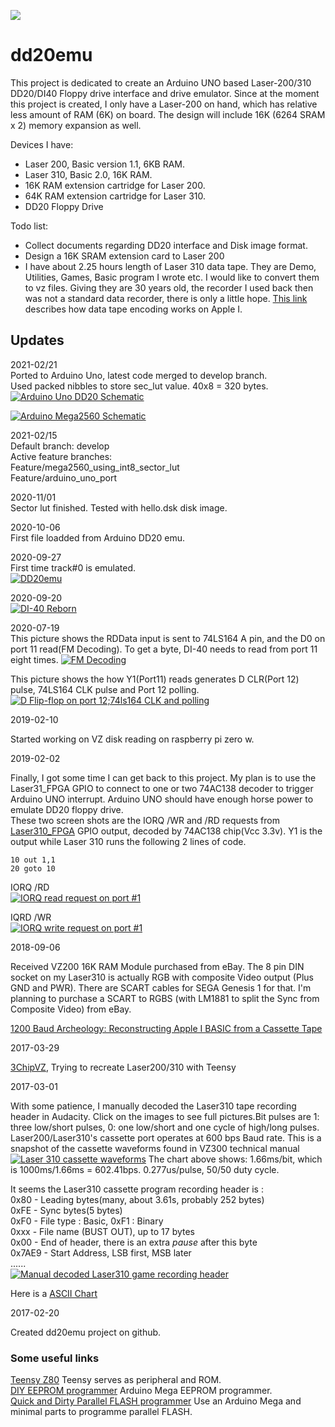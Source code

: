 ![](http://www.old-computers.com/museum/photos/vtech_laser310_side_s.jpg)
# dd20emu

This project is dedicated to create an Arduino UNO based Laser-200/310 DD20/DI40 Floppy drive interface and drive emulator.
Since at the moment this project is created, I only have a Laser-200 on hand, which has relative less amount of RAM (6K) on board. The design will include 16K (6264 SRAM x 2) memory expansion as well.

Devices I have:
* Laser 200, Basic version 1.1, 6KB RAM.
* Laser 310, Basic 2.0, 16K RAM.
* 16K RAM extension cartridge for Laser 200.
* 64K RAM extension cartridge for Laser 310.
* DD20 Floppy Drive

Todo list:
* Collect documents regarding DD20 interface and Disk image format.
* Design a 16K SRAM extension card to Laser 200
* I have about 2.25 hours length of Laser 310 data tape. They are Demo, Utilities, Games, Basic program I wrote etc. I would like to convert them to vz files. Giving they are 30 years old, the recorder I used back then was not a standard data recorder, there is only a little hope. [This link](http://www.pagetable.com/?p=32) describes how data tape encoding works on Apple I.

## Updates
2021-02/21  
Ported to Arduino Uno, latest code merged to develop branch.  
Used packed nibbles to store sec_lut value. 40x8 = 320 bytes.  
[![Arduino Uno DD20 Schematic](schematic/Arduino%20Uno%20DD20Emu.jpg)](schematic/Arduino%20Uno%20DD20Emu.jpg)  

[![Arduino Mega2560 Schematic](schematic/Arduino%20Mega2560%20DD20Emu.jpg)](schematic/Arduino%20Mega2560%20DD20Emu.jpg)

2021-02/15  
Default branch: develop  
Active feature branches:  
Feature/mega2560_using_int8_sector_lut  
Feature/arduino_uno_port  

2020-11/01  
Sector lut finished. Tested with hello.dsk disk image.  

2020-10-06  
First file loadded from Arduino DD20 emu.  

2020-09-27  
First time track#0 is emulated.  
[![DD20emu](site/images/dd20emu_di_40.jpg)](site/images/dd20emu_di_40.jpg)

2020-09-20  
[![DI-40 Reborn](site/images/DI-40reborn.jpg)](site/images/DI-40reborn.jpg)

2020-07-19  
This picture shows the RDData input is sent to 74LS164 A pin, and the D0 on port 11 read(FM Decoding). To get a byte, DI-40 needs to read from port 11 eight times.
[![FM Decoding](site/images/RDData%20to%20D0%20on%20port%2011%20read.png)](site/images/RDData%20to%20D0%20on%20port%2011%20read.png)

This picture shows the how Y1(Port11) reads generates D CLR(Port 12) pulse, 74LS164 CLK pulse and Port 12 polling.
[![D Flip-flop on port 12;74ls164 CLK and polling](site/images/Port%2011_12%20RDData%20pulse.png)](site/images/Port%2011_12%20RDData%20pulse.png)

2019-02-10

Started working on VZ disk reading on raspberry pi zero w.  

2019-02-02  

Finally, I got some time I can get back to this project. My plan is to use the Laser31_FPGA GPIO to connect to one or two 74AC138 decoder to trigger Arduino UNO interrupt. Arduino UNO should have enough horse power to emulate DD20 floppy drive.  
These two screen shots are the IORQ /WR and /RD requests from [Laser310_FPGA](https://github.com/zzemu-cn/LASER310_FPGA) GPIO output, decoded by 74AC138 chip(Vcc 3.3v). Y1 is the output while Laser 310 runs the following 2 lines of code.  

~~~
10 out 1,1
20 goto 10
~~~

IORQ /RD  
[![IORQ read request on port #1](https://raw.githubusercontent.com/yuanb/dd20emu/master/site/images/IO%20read.png)](https://raw.githubusercontent.com/yuanb/dd20emu/master/site/images/IO%20read.png)
  
IQRD /WR  
[![IORQ write request on port #1](https://raw.githubusercontent.com/yuanb/dd20emu/master/site/images/IO%20write.png)](https://raw.githubusercontent.com/yuanb/dd20emu/master/site/images/IO%20write.png)


2018-09-06

Received VZ200 16K RAM Module purchased from eBay.
The 8 pin DIN socket on my Laser310 is actually RGB with composite Video output (Plus GND and PWR). There are SCART cables for SEGA Genesis 1 for that. I'm planning to purchase a SCART to RGBS (with LM1881 to split the Sync from Composite Video) from eBay.

[1200 Baud Archeology: Reconstructing Apple I BASIC from a Cassette Tape](https://www.pagetable.com/?p=32)


2017-03-29

[3ChipVZ](http://intertek00.customer.netspace.net.au/3ChipVZ/), Trying to recreate Laser200/310 with Teensy <br />

2017-03-01

With some patience, I manually decoded the Laser310 tape recording header in Audacity. Click on the images to see full pictures.Bit pulses are 1: three low/short pulses, 0: one low/short and one cycle of high/long pulses.<br />
Laser200/Laser310's cassette port operates at 600 bps Baud rate. This is a snapshot of the cassette waveforms found in VZ300 technical manual<br />
[![Laser 310 cassette waveforms](site/images/cassette_waveforms.png)](site/images/cassette_waveforms.png)
The chart above shows: 1.66ms/bit, which is 1000ms/1.66ms = 602.41bps. 0.277us/pulse, 50/50 duty cycle.<br />

It seems the Laser310 cassette program recording header is :<br />
0x80 - Leading bytes(many, about 3.61s, probably 252 bytes)<br />
0xFE - Sync bytes(5 bytes)<br />
0xF0 - File type : Basic, 0xF1 : Binary<br />
0xxx - File name (BUST OUT), up to 17 bytes<br />
0x00 - End of header, there is an extra *pause* after this byte<br /> 
0x7AE9 - Start Address, LSB first, MSB later<br />
......<br />
[![Manual decoded Laser310 game recording header](site/images/bust_out_header.png)](site/images/bust_out_header.png)

Here is a [ASCII Chart](http://www.bluesock.org/~willg/dev/ascii.html)

2017-02-20

Created dd20emu project on github.

### Some useful links
[Teensy Z80](http://labs.domipheus.com/blog/teensy-z80-part-1-intro-memory-serial-io-and-display/) Teensy serves as peripheral and ROM.<br />
[DIY EEPROM programmer](http://danceswithferrets.org/geekblog/?p=496) Arduino Mega EEPROM programmer.<br />
[Quick and Dirty Parallel FLASH programmer](https://hackaday.io/project/6275-quick-and-dirty-parallel-flash-programmer) Use an Arduino Mega and minimal parts to programme parallel FLASH.<br />

